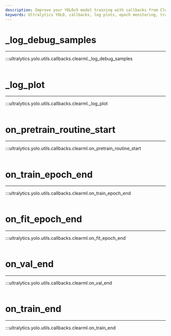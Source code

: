 ```yaml
---
description: Improve your YOLOv5 model training with callbacks from ClearML. Learn about log debug samples, pre-training routines, validation and more.
keywords: Ultralytics YOLO, callbacks, log plots, epoch monitoring, training end events
---
```


# _log_debug_samples
---
:::ultralytics.yolo.utils.callbacks.clearml._log_debug_samples
<br><br>

# _log_plot
---
:::ultralytics.yolo.utils.callbacks.clearml._log_plot
<br><br>

# on_pretrain_routine_start
---
:::ultralytics.yolo.utils.callbacks.clearml.on_pretrain_routine_start
<br><br>

# on_train_epoch_end
---
:::ultralytics.yolo.utils.callbacks.clearml.on_train_epoch_end
<br><br>

# on_fit_epoch_end
---
:::ultralytics.yolo.utils.callbacks.clearml.on_fit_epoch_end
<br><br>

# on_val_end
---
:::ultralytics.yolo.utils.callbacks.clearml.on_val_end
<br><br>

# on_train_end
---
:::ultralytics.yolo.utils.callbacks.clearml.on_train_end
<br><br>
